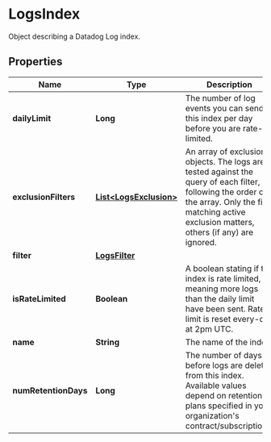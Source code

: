 

# LogsIndex

Object describing a Datadog Log index.

## Properties

Name | Type | Description | Notes
------------ | ------------- | ------------- | -------------
**dailyLimit** | **Long** | The number of log events you can send in this index per day before you are rate-limited. |  [optional]
**exclusionFilters** | [**List&lt;LogsExclusion&gt;**](LogsExclusion.md) | An array of exclusion objects. The logs are tested against the query of each filter, following the order of the array. Only the first matching active exclusion matters, others (if any) are ignored. |  [optional]
**filter** | [**LogsFilter**](LogsFilter.md) |  | 
**isRateLimited** | **Boolean** | A boolean stating if the index is rate limited, meaning more logs than the daily limit have been sent. Rate limit is reset every-day at 2pm UTC. |  [optional] [readonly]
**name** | **String** | The name of the index. | 
**numRetentionDays** | **Long** | The number of days before logs are deleted from this index. Available values depend on retention plans specified in your organization&#39;s contract/subscriptions. |  [optional]



